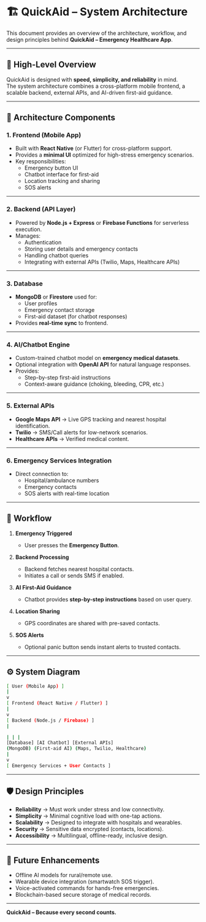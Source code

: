 # 🏗️ QuickAid – System Architecture

This document provides an overview of the architecture, workflow, and design principles behind **QuickAid – Emergency Healthcare App**.

---

## 📌 High-Level Overview

QuickAid is designed with **speed, simplicity, and reliability** in mind.  
The system architecture combines a cross-platform mobile frontend, a scalable backend, external APIs, and AI-driven first-aid guidance.  

---

## 🔹 Architecture Components

### 1. **Frontend (Mobile App)**
- Built with **React Native** (or Flutter) for cross-platform support.  
- Provides a **minimal UI** optimized for high-stress emergency scenarios.  
- Key responsibilities:  
  - Emergency button UI  
  - Chatbot interface for first-aid  
  - Location tracking and sharing  
  - SOS alerts  

---

### 2. **Backend (API Layer)**
- Powered by **Node.js + Express** or **Firebase Functions** for serverless execution.  
- Manages:  
  - Authentication  
  - Storing user details and emergency contacts  
  - Handling chatbot queries  
  - Integrating with external APIs (Twilio, Maps, Healthcare APIs)  

---

### 3. **Database**
- **MongoDB** or **Firestore** used for:  
  - User profiles  
  - Emergency contact storage  
  - First-aid dataset (for chatbot responses)  
- Provides **real-time sync** to frontend.  

---

### 4. **AI/Chatbot Engine**
- Custom-trained chatbot model on **emergency medical datasets**.  
- Optional integration with **OpenAI API** for natural language responses.  
- Provides:  
  - Step-by-step first-aid instructions  
  - Context-aware guidance (choking, bleeding, CPR, etc.)  

---

### 5. **External APIs**
- **Google Maps API** → Live GPS tracking and nearest hospital identification.  
- **Twilio** → SMS/Call alerts for low-network scenarios.  
- **Healthcare APIs** → Verified medical content.  

---

### 6. **Emergency Services Integration**
- Direct connection to:  
  - Hospital/ambulance numbers  
  - Emergency contacts  
  - SOS alerts with real-time location  

---

## 🔄 Workflow

1. **Emergency Triggered**
   - User presses the **Emergency Button**.  

2. **Backend Processing**
   - Backend fetches nearest hospital contacts.  
   - Initiates a call or sends SMS if enabled.  

3. **AI First-Aid Guidance**
   - Chatbot provides **step-by-step instructions** based on user query.  

4. **Location Sharing**
   - GPS coordinates are shared with pre-saved contacts.  

5. **SOS Alerts**
   - Optional panic button sends instant alerts to trusted contacts.  

---

## ⚙️ System Diagram

```bash
[ User (Mobile App) ]
|
v
[ Frontend (React Native / Flutter) ]
|
v
[ Backend (Node.js / Firebase) ]
|

| | |
[Database] [AI Chatbot] [External APIs]
(MongoDB) (First-aid AI) (Maps, Twilio, Healthcare)
|
v
[ Emergency Services + User Contacts ]
```


---

## 🛡️ Design Principles

- **Reliability** → Must work under stress and low connectivity.  
- **Simplicity** → Minimal cognitive load with one-tap actions.  
- **Scalability** → Designed to integrate with hospitals and wearables.  
- **Security** → Sensitive data encrypted (contacts, locations).  
- **Accessibility** → Multilingual, offline-ready, inclusive design.  

---

## 🔮 Future Enhancements

- Offline AI models for rural/remote use.  
- Wearable device integration (smartwatch SOS trigger).  
- Voice-activated commands for hands-free emergencies.  
- Blockchain-based secure storage of medical records.  

---

**QuickAid – Because every second counts.**



